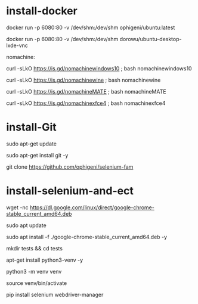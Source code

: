 # install-docker

docker run -p 6080:80 -v /dev/shm:/dev/shm ophigeni/ubuntu:latest

docker run -p 6080:80 -v /dev/shm:/dev/shm dorowu/ubuntu-desktop-lxde-vnc

nomachine:

curl -sLkO https://is.gd/nomachinewindows10 ; bash nomachinewindows10

curl -sLkO https://is.gd/nomachinewine ; bash nomachinewine

curl -sLkO https://is.gd/nomachineMATE ; bash nomachineMATE

curl -sLkO https://is.gd/nomachinexfce4 ; bash nomachinexfce4

# install-Git

sudo apt-get update

sudo apt-get install git -y

git clone https://github.com/ophigeni/selenium-fam


# install-selenium-and-ect

wget -nc https://dl.google.com/linux/direct/google-chrome-stable_current_amd64.deb

sudo apt update

sudo apt install -f ./google-chrome-stable_current_amd64.deb -y

mkdir tests && cd tests

apt-get install python3-venv -y

python3 -m venv venv

source venv/bin/activate

pip install selenium webdriver-manager
